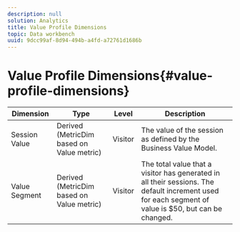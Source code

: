 ```yaml
---
description: null
solution: Analytics
title: Value Profile Dimensions
topic: Data workbench
uuid: 9dcc99af-8d94-494b-a4fd-a72761d1686b
---
```


# Value Profile Dimensions{#value-profile-dimensions}

|  Dimension  | Type  | Level  | Description  |
|---|---|---|---|
|  Session Value  | Derived (MetricDim based on Value metric)  | Visitor  | The value of the session as defined by the Business Value Model.  |
|  Value Segment  | Derived (MetricDim based on Value metric)  | Visitor  | The total value that a visitor has generated in all their sessions. The default increment used for each segment of value is $50, but can be changed.  |

